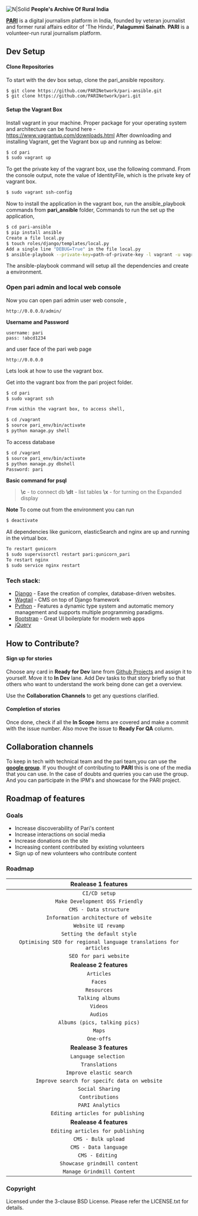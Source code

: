 ![N|Solid](https://ruralindiaonline.org/static/img/logo.png)    **People's Archive Of Rural India**

**[PARI](https://ruralindiaonline.org/)** is a digital journalism platform in India, founded by veteran journalist and former rural affairs editor of 'The Hindu', **Palagummi Sainath**. **PARI** is a volunteer-run rural journalism platform.

## Dev Setup
#### Clone Repositories
To start with the dev box setup, clone the pari_ansible repository.
```sh
$ git clone https://github.com/PARINetwork/pari-ansible.git
$ git clone https://github.com/PARINetwork/pari.git
```
#### Setup the Vagrant Box
Install vagrant in your machine.
Proper package for your operating system and architecture can be found here - https://www.vagrantup.com/downloads.html
After downloading and installing Vagrant, get the Vagrant box up and running as below:

```sh
$ cd pari
$ sudo vagrant up
```

To get the private key of the vagrant box, use the following command. From the console output, note the value of IdentityFile, which is the private key of vagrant box.

```sh
$ sudo vagrant ssh-config
```

Now to install the application in the vagrant box, run the ansible_playbook commands from  **pari_ansible** folder,
Commands to run the set up the application,
```sh
$ cd pari-ansible
$ pip install ansible
Create a file local.py
$ touch roles/django/templates/local.py
Add a single line "DEBUG=True" in the file local.py
$ ansible-playbook --private-key=path-of-private-key -l vagrant -u vagrant -i hosts.yml site.yml
```

The ansible-playbook command will setup all the dependencies and create a environment.
### Open pari admin and local web console
Now you can open pari admin user web console ,

    http://0.0.0.0/admin/
**Username and Password**

    username: pari
    pass: !abcd1234

and user face of the pari web page

    http://0.0.0.0


Lets look at how to use the vagrant box.

Get into the vagrant box from the pari project folder.
```sh
$ cd pari
$ sudo vagrant ssh

From within the vagrant box, to access shell,

$ cd /vagrant
$ source pari_env/bin/activate
$ python manage.py shell
```

To access database
```sh
$ cd /vagrant
$ source pari_env/bin/activate
$ python manage.py dbshell
Password: pari
```

**Basic command for psql**
> **\c**  -   to connect db
> **\dt**   -   list tables
> **\x**    -   for turning on the Expanded display

**Note**
To come out from the environment you can run
```sh
$ deactivate
```
All dependencies like gunicorn, elasticSearch and nginx are up and running in the virtual box.
```sh
To restart gunicorn
$ sudo supervisorctl restart pari:gunicorn_pari
To restart nginx
$ sudo service nginx restart
```
### Tech stack:

* [Django](https://www.djangoproject.com/) - Ease the creation of complex, database-driven websites.
* [Wagtail](https://wagtail.io/) - CMS on top of Django framework
* [Python](https://www.python.org/) - Features a dynamic type system and automatic memory management and supports multiple programming paradigms.
* [Bootstrap](http://getbootstrap.com/) - Great UI boilerplate for modern web apps
* [jQuery](https://jquery.com/)

## How to Contribute?
#### Sign up for stories
Choose any card in **Ready for Dev** lane from [Github Projects](https://github.com/PARINetwork/pari/projects/1) and assign it to yourself. Move it to **In Dev** lane. Add Dev tasks to that story briefly so that others who want to understand the work being done can get a overview. 

Use the **Collaboration Channels** to get any questions clarified.

#### Completion of stories
Once done, check if all the **In Scope** items are covered and make a commit with the issue number. Also move the issue to **Ready For QA** column.

## Collaboration channels
To keep in tech with technical team and the pari team,you can use the [**google group**](). If you thought of contributing to **PARI** this is one of the media that you can use. In the case of doubts and queries you can use the group.
And you can participate in the IPM's and showcase for the PARI project.

## Roadmap of features

### Goals
- Increase discoverability of Pari's content
- Increase interactions on social media
- Increase donations on the site
- Increasing content contributed by existing volunteers
- Sign up of new volunteers who contribute content

### Roadmap

| Realease 1 features|
|:--------:|
|`CI/CD setup`|
|`Make Development OSS Friendly`|
|`CMS - Data structure`|
|`Information architecture of website` |
|`Website UI revamp`|
|`Setting the default style`|
|`Optimising SEO for regional language translations for articles `|
|`SEO for pari website`|
|**Realease 2 features**|
|`Articles`|
|`Faces`|
|`Resources`|
|`Talking albums`|
|`Videos`|
|`Audios`|
|`Albums (pics, talking pics)`|
|`Maps`|
|`One-offs`|
|**Realease 3 features**|
|`Language selection `|
|`Translations`|
|`Improve elastic search`|
|`Improve search for specifc data on website`|
|`Social Sharing`|
|`Contributions`|
|`PARI Analytics`|
|`Editing articles for publishing `|
|**Realease 4 features**|
|`Editing articles for publishing `|
|`CMS - Bulk upload`|
|`CMS - Data language`|
|`CMS - Editing `|
|`Showcase grindmill content`|
|`Manage Grindmill Content`|







### Copyright

Licensed under the 3-clause BSD License. Please refer the LICENSE.txt for details.
